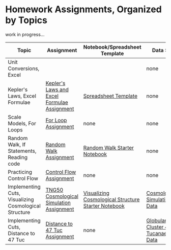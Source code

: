 # Homework Assignments, Organized by Topics

work in progress...


| Topic | Assignment | Notebook/Spreadsheet Template | Data Set |
|-------|------------|----------|----------|
| Unit Conversions, Excel | []() | []() | none |
| Kepler's Laws, Excel Formulae | [Kepler's Laws and Excel Formulae Assignment](../ProgrammingHomework/ExcelFormulaeKeplersLaws/HW_KeplerExcel.pdf) | [Spreadsheet Template](../ProgrammingHomework/ExcelFormulaeKeplersLaws/Trappist1_template.xlsx) | none |
| Scale Models, For Loops | [For Loop Assignment](../ProgrammingHomework/ForLoopScaleModel/HW_forLoopScaleModel.pdf) | none | none |
| Random Walk, If Statements, Reading code | [Random Walk Assignment](../ProgrammingHomework/RandomWalk/IfElseHomework.pdf) | [Random Walk Starter Notebook](https://www.kaggle.com/code/austinhinkel/phy255-randomwalk) | none |
| Practicing Control Flow | [Control Flow Assignment](../ProgrammingHomework/ControlFlow/HW_controlFlow.pdf) | none | none |
| Implementing Cuts, Visualizing Cosmological Structure | [TNG50 Cosmological Simulation Assignment](../ProgrammingHomework/CutsAndDataViz1_TNG50Simulation/HW_dataVizAndCuts_I.pdf) | [Visualizing Cosmological Structure Starter Notebook](https://www.kaggle.com/code/austinhinkel/gettingstartedwithtng50data) | [Cosmological Simulation Data](https://www.kaggle.com/datasets/austinhinkel/cosmology-simulation-data-from-illustris-tng-50) |
| Implementing Cuts, Distance to 47 Tuc | [Distance to 47 Tuc Assignment](../ProgrammingHomework/CutsAndDataViz2_47TucGlobularCluster/HW_dataVizAndCuts_II.pdf) | none | [Globular Cluster 47 Tucanae Data](https://www.kaggle.com/datasets/austinhinkel/47tuc-globular-cluster-line-of-sight-rand-subset) |
